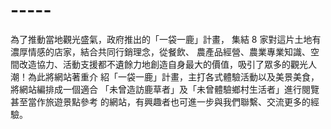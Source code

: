 # -----
為了推動當地觀光盛氣，政府推出的「一袋一鹿」計畫， 集結 8 家對這片土地有濃厚情感的店家，結合共同行銷理念，從餐飲、 農產品經營、農業專業知識、空間改造協力、活動支援都不遺餘力地創造自身最大的價值，吸引了眾多的觀光人潮！為此將網站著重介 紹「一袋一鹿」計畫，主打各式體驗活動以及美景美食，將網站編排成一個適合 「未曾造訪鹿草者」及「未曾體驗鄉村生活者」進行閱覽甚至當作旅遊景點參考 的網站，有興趣者也可進一步與我們聯繫、交流更多的經驗。
